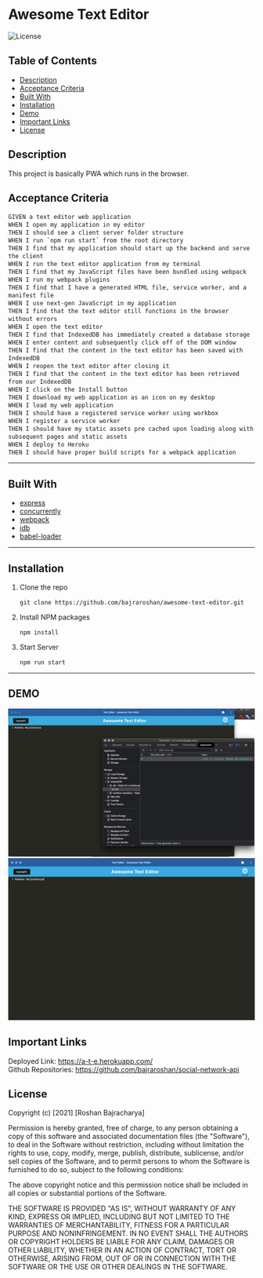 # Awesome Text Editor

![License](https://img.shields.io/badge/Licence-MIT-blue)

## Table of Contents
- [Description](#description)
- [Acceptance Criteria](#acceptance-criteria)
- [Built With](#installation)
- [Installation](#installation)
- [Demo](#demo)
- [Important Links](#important-links)
- [License](#license)

## Description
This project is basically PWA which runs in the browser.

## Acceptance Criteria
```
GIVEN a text editor web application
WHEN I open my application in my editor
THEN I should see a client server folder structure
WHEN I run `npm run start` from the root directory
THEN I find that my application should start up the backend and serve the client
WHEN I run the text editor application from my terminal
THEN I find that my JavaScript files have been bundled using webpack
WHEN I run my webpack plugins
THEN I find that I have a generated HTML file, service worker, and a manifest file
WHEN I use next-gen JavaScript in my application
THEN I find that the text editor still functions in the browser without errors
WHEN I open the text editor
THEN I find that IndexedDB has immediately created a database storage
WHEN I enter content and subsequently click off of the DOM window
THEN I find that the content in the text editor has been saved with IndexedDB
WHEN I reopen the text editor after closing it
THEN I find that the content in the text editor has been retrieved from our IndexedDB
WHEN I click on the Install button
THEN I download my web application as an icon on my desktop
WHEN I load my web application
THEN I should have a registered service worker using workbox
WHEN I register a service worker
THEN I should have my static assets pre cached upon loading along with subsequent pages and static assets
WHEN I deploy to Heroku
THEN I should have proper build scripts for a webpack application
```
------------------------------------------------------------------------------

## Built With

* [express](https://expressjs.com/)
* [concurrently](https://www.npmjs.com/package/concurrently)
* [webpack](https://webpack.js.org/)
* [idb](https://www.npmjs.com/package/idb)
* [babel-loader](https://www.npmjs.com/package/babel-loader)

------------------------------------------------------------------------------

## Installation
1. Clone the repo
   ```
   git clone https://github.com/bajraroshan/awesome-text-editor.git
   ```
2. Install NPM packages
   ```
   npm install
   ```
3. Start Server
   ```
   npm run start
   ```

------------------------------------------------------------------------------

## DEMO

![Demo 1](https://github.com/bajraroshan/awesome-text-editor/blob/master/client/src/images/awesome-text-editor-console.png)
![Demo 2](https://github.com/bajraroshan/awesome-text-editor/blob/master/client/src/images/awesome-text-editor.png)

## Important Links
Deployed Link: https://a-t-e.herokuapp.com/<br/>
Github Repositories: https://github.com/bajraroshan/social-network-api

## License
Copyright (c) [2021] [Roshan Bajracharya]

Permission is hereby granted, free of charge, to any person obtaining a copy
of this software and associated documentation files (the "Software"), to deal
in the Software without restriction, including without limitation the rights
to use, copy, modify, merge, publish, distribute, sublicense, and/or sell
copies of the Software, and to permit persons to whom the Software is
furnished to do so, subject to the following conditions:

The above copyright notice and this permission notice shall be included in all
copies or substantial portions of the Software.

THE SOFTWARE IS PROVIDED "AS IS", WITHOUT WARRANTY OF ANY KIND, EXPRESS OR
IMPLIED, INCLUDING BUT NOT LIMITED TO THE WARRANTIES OF MERCHANTABILITY,
FITNESS FOR A PARTICULAR PURPOSE AND NONINFRINGEMENT. IN NO EVENT SHALL THE
AUTHORS OR COPYRIGHT HOLDERS BE LIABLE FOR ANY CLAIM, DAMAGES OR OTHER
LIABILITY, WHETHER IN AN ACTION OF CONTRACT, TORT OR OTHERWISE, ARISING FROM,
OUT OF OR IN CONNECTION WITH THE SOFTWARE OR THE USE OR OTHER DEALINGS IN THE
SOFTWARE.
